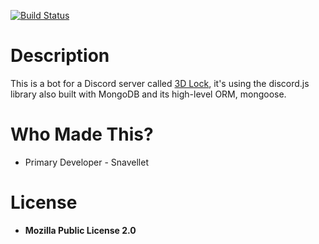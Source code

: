 [![Build Status](https://travis-ci.com/Snavellet/3D-Lock.svg?branch=master)](https://travis-ci.com/Snavellet/3D-Lock)
# Description
This is a bot for a Discord server called [3D Lock](http://disboard.org/server/594939470525104158), it's using the discord.js library also built with MongoDB and its high-level ORM, mongoose.

# Who Made This?
* Primary Developer - Snavellet

# License
* **Mozilla Public License 2.0**